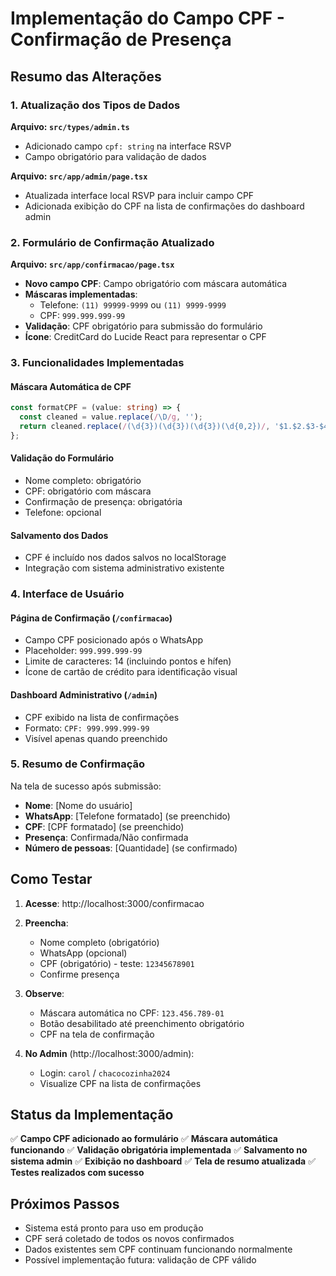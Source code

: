 # Implementação do Campo CPF - Confirmação de Presença

## Resumo das Alterações

### 1. Atualização dos Tipos de Dados

**Arquivo: `src/types/admin.ts`**
- Adicionado campo `cpf: string` na interface RSVP
- Campo obrigatório para validação de dados

**Arquivo: `src/app/admin/page.tsx`**
- Atualizada interface local RSVP para incluir campo CPF
- Adicionada exibição do CPF na lista de confirmações do dashboard admin

### 2. Formulário de Confirmação Atualizado

**Arquivo: `src/app/confirmacao/page.tsx`**
- **Novo campo CPF**: Campo obrigatório com máscara automática
- **Máscaras implementadas**:
  - Telefone: `(11) 99999-9999` ou `(11) 9999-9999`
  - CPF: `999.999.999-99`
- **Validação**: CPF obrigatório para submissão do formulário
- **Ícone**: CreditCard do Lucide React para representar o CPF

### 3. Funcionalidades Implementadas

#### Máscara Automática de CPF
```typescript
const formatCPF = (value: string) => {
  const cleaned = value.replace(/\D/g, '');
  return cleaned.replace(/(\d{3})(\d{3})(\d{3})(\d{0,2})/, '$1.$2.$3-$4').replace(/-$/, '');
};
```

#### Validação do Formulário
- Nome completo: obrigatório
- CPF: obrigatório com máscara
- Confirmação de presença: obrigatória
- Telefone: opcional

#### Salvamento dos Dados
- CPF é incluído nos dados salvos no localStorage
- Integração com sistema administrativo existente

### 4. Interface de Usuário

#### Página de Confirmação (`/confirmacao`)
- Campo CPF posicionado após o WhatsApp
- Placeholder: `999.999.999-99`
- Limite de caracteres: 14 (incluindo pontos e hífen)
- Ícone de cartão de crédito para identificação visual

#### Dashboard Administrativo (`/admin`)
- CPF exibido na lista de confirmações
- Formato: `CPF: 999.999.999-99`
- Visível apenas quando preenchido

### 5. Resumo de Confirmação

Na tela de sucesso após submissão:
- **Nome**: [Nome do usuário]
- **WhatsApp**: [Telefone formatado] (se preenchido)
- **CPF**: [CPF formatado] (se preenchido)
- **Presença**: Confirmada/Não confirmada
- **Número de pessoas**: [Quantidade] (se confirmado)

## Como Testar

1. **Acesse**: http://localhost:3000/confirmacao
2. **Preencha**:
   - Nome completo (obrigatório)
   - WhatsApp (opcional)
   - CPF (obrigatório) - teste: `12345678901`
   - Confirme presença
3. **Observe**:
   - Máscara automática no CPF: `123.456.789-01`
   - Botão desabilitado até preenchimento obrigatório
   - CPF na tela de confirmação

4. **No Admin** (http://localhost:3000/admin):
   - Login: `carol` / `chacocozinha2024`
   - Visualize CPF na lista de confirmações

## Status da Implementação

✅ **Campo CPF adicionado ao formulário**
✅ **Máscara automática funcionando**
✅ **Validação obrigatória implementada**
✅ **Salvamento no sistema admin**
✅ **Exibição no dashboard**
✅ **Tela de resumo atualizada**
✅ **Testes realizados com sucesso**

## Próximos Passos

- Sistema está pronto para uso em produção
- CPF será coletado de todos os novos confirmados
- Dados existentes sem CPF continuam funcionando normalmente
- Possível implementação futura: validação de CPF válido